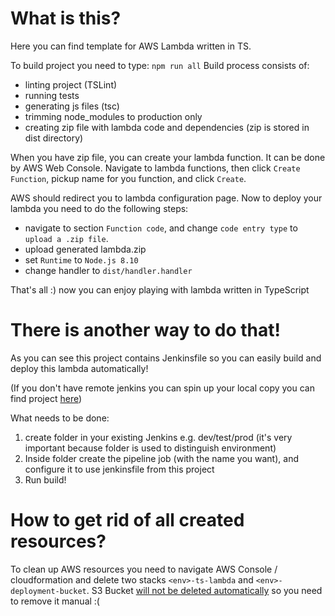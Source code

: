 # What is this?

Here you can find template for AWS Lambda written in TS.

To build project you need to type:
`npm run all`
Build process consists of:
  - linting project (TSLint)
  - running tests
  - generating js files (tsc) 
  - trimming node_modules to production only
  - creating zip file with lambda code and dependencies (zip is stored in dist directory)
  
When you have zip file, you can create your lambda function. It can be done by AWS Web Console.
Navigate to lambda functions, then click `Create Function`, pickup name for you function, and click `Create`.

AWS should redirect you to lambda configuration page. Now to deploy your lambda you need to do the following steps:
 - navigate to section `Function code`, and change `code entry type` to `upload a .zip file`.
 - upload generated lambda.zip
 - set `Runtime` to `Node.js 8.10`
 - change handler to `dist/handler.handler`
 
 That's all :) now you can enjoy playing with lambda written in TypeScript
 
# There is another way to do that!
As you can see this project contains Jenkinsfile so you can easily build and deploy this lambda automatically!

(If you don't have remote jenkins you can spin up your local copy you can find project [here](https://github.com/mslosarz/aws-jenkins))

What needs to be done:
1. create folder in your existing Jenkins e.g. dev/test/prod (it's very important because folder is used to distinguish environment)
2. Inside folder create the pipeline job (with the name you want), and configure it to use jenkinsfile from this project
3. Run build!


# How to get rid of all created resources?

To clean up AWS resources you need to navigate AWS Console / cloudformation and delete two stacks `<env>-ts-lambda` and `<env>-deployment-bucket`. 
S3 Bucket [will not be deleted automatically](https://docs.aws.amazon.com/AWSCloudFormation/latest/UserGuide/aws-attribute-deletionpolicy.html) so you need to remove it manual :(  

